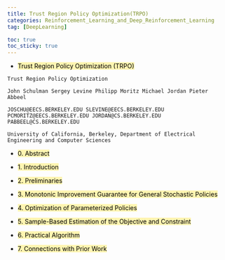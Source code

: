 ```yaml
---
title: Trust Region Policy Optimization(TRPO)
categories: Reinforcement_Learning_and_Deep_Reinforcement_Learning
tag: [DeepLearning]

toc: true
toc_sticky: true
---
```


- <mark style='background-color: #fff5b1'> Trust Region Policy Optimization (TRPO) </mark>

```
Trust Region Policy Optimization

John Schulman Sergey Levine Philipp Moritz Michael Jordan Pieter Abbeel

JOSCHU@EECS.BERKELEY.EDU SLEVINE@EECS.BERKELEY.EDU PCMORITZ@EECS.BERKELEY.EDU JORDAN@CS.BERKELEY.EDU PABBEEL@CS.BERKELEY.EDU

University of California, Berkeley, Department of Electrical Engineering and Computer Sciences
```


- <mark style='background-color: #fff5b1'> 0. Abstract </mark>


- <mark style='background-color: #fff5b1'> 1. Introduction </mark>


- <mark style='background-color: #fff5b1'> 2. Preliminaries </mark>


- <mark style='background-color: #fff5b1'> 3. Monotonic Improvement Guarantee for General Stochastic Policies </mark>


- <mark style='background-color: #fff5b1'> 4. Optimization of Parameterized Policies </mark>


- <mark style='background-color: #fff5b1'> 5. Sample-Based Estimation of the Objective and Constraint</mark>


- <mark style='background-color: #fff5b1'> 6. Practical Algorithm </mark>


- <mark style='background-color: #fff5b1'> 7. Connections with Prior Work </mark>
